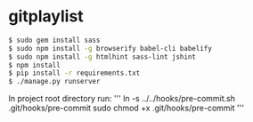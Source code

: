 # gitplaylist

```bash
$ sudo gem install sass
$ sudo npm install -g browserify babel-cli babelify
$ sudo npm install -g htmlhint sass-lint jshint
$ npm install
$ pip install -r requirements.txt
$ ./manage.py runserver
```

In project root directory run:
'''
ln -s ../../hooks/pre-commit.sh .git/hooks/pre-commit
sudo chmod +x .git/hooks/pre-commit
'''
